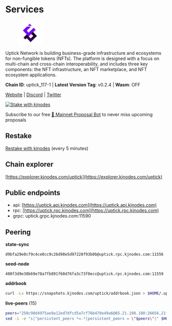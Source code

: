 # Services

<figure><img src="https://raw.githubusercontent.com/kj89/cosmos-images/main/logos/uptick.png" alt=""><figcaption></figcaption></figure>

Uptick Network is building business-grade infrastructure and  ecosystems for non-fungible tokens (NFTs). The platform is  designed with a focus on multi-chain and cross-chain interoperability,  and includes three key components: the NFT infrastructure, an NFT  marketplace, and NFT ecosystem applications.

**Chain ID**: uptick_117-1 | **Latest Version Tag**: v0.2.4 | **Wasm**: OFF

[Website](https://uptick.network) | [Discord](https://discord.gg/UzeHS7fu5H) | [Twitter](https://twitter.com/uptickproject)

[![Stake with kjnodes](https://i.ibb.co/cr44Q8j/button-stake-with-kjnodes.png)](https://restake.app/uptick/uptickvaloper1jqpaf0vgzlxvjx5meq8huweuv2nguqe20seefq)

Subscribe to our free [🤖 Mainnet Proposal Bot](https://t.me/kjnodes_proposal_bot) to never miss upcoming proposals

## Restake

[Restake with kjnodes](https://restake.app/uptick/uptickvaloper1jqpaf0vgzlxvjx5meq8huweuv2nguqe20seefq) (every 5 minutes)
## Chain explorer
[https://explorer.kjnodes.com/uptick](https://explorer.kjnodes.com/uptick)

## Public endpoints

* api: [https://uptick.api.kjnodes.com](https://uptick.api.kjnodes.com)
* rpc: [https://uptick.rpc.kjnodes.com](https://uptick.rpc.kjnodes.com)
* grpc: uptick.grpc.kjnodes.com:11590

## Peering

**state-sync**

```text
d9bfa29e0cf9c4ce0cc9c26d98e5d97228f93b0b@uptick.rpc.kjnodes.com:11556
```

**seed-node**

```text
400f3d9e30b69e78a7fb891f60d76fa3c73f0ecc@uptick.rpc.kjnodes.com:11559
```

**addrbook**
```bash
curl -Ls https://snapshots.kjnodes.com/uptick/addrbook.json > $HOME/.uptickd/config/addrbook.json
```

**live-peers** (15)
```bash
peers="250c98d4975ae9a12ed7dfcd5a7cf76b470e49a6@65.21.108.180:26656,21f05f31e3eecf05e3e19c6beb8e53cf1277cce1@94.130.219.37:13656,632c2362378546ab77883077861f38405c378d06@104.194.8.68:60556,8e924a598a06e29c9f84a0d68b6149f1524c1819@57.128.109.11:26656,f05733da50967e3955e11665b1901d36291dfaee@65.108.195.30:21656,755c376ec8df0c6fce6d3e28f3d9054de4fe456f@81.30.157.35:17656,f2710fe78495a0645b690dbf9296b5d62bc2a39f@148.113.6.229:20456,fe247fb839b1ebdd0cfcd1eca8557d93f51bd9d7@95.217.4.62:26656,ffd85619e0baed6ad09eec1e9c1651ded8e00b3b@82.165.186.119:26656,34d86f3a8dfce7d8b615563c587433c65792f104@185.219.142.221:15656,7d7842acc423e6799d32cf78d7072d77450b11a1@65.109.104.118:60956,f9106c0608ff93da93188651ab4b57731b0155be@159.69.73.104:26656,e71bae28852a0b603f7360ec17fe91e7f065f324@142.132.253.112:35656,ea83a93c2878af90d034138fc5026218fb89d0d2@69.197.19.36:21656,d9bfa29e0cf9c4ce0cc9c26d98e5d97228f93b0b@65.109.88.38:11556"
sed -i -e "s|^persistent_peers *=.*|persistent_peers = \"$peers\"|" $HOME/.uptickd/config/config.toml
```
